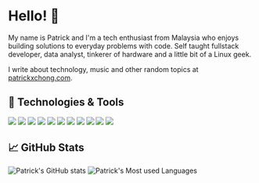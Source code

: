 # Hello! 👋

My name is Patrick and I'm a tech enthusiast from Malaysia who enjoys building solutions to everyday problems with code. Self taught fullstack developer, data analyst, tinkerer of hardware and a little bit of a Linux geek.

I write about technology, music and other random topics at [patrickxchong.com](https://www.patrickxchong.com/).

## 🔧 Technologies & Tools

![](https://img.shields.io/badge/OS-Linux-informational?style=flat&logo=linux&logoColor=white&color=2bbc8a)
![](https://img.shields.io/badge/Editor-VSCode-informational?style=flat&logo=visual-studio-code&logoColor=white&color=2bbc8a)
![](https://img.shields.io/badge/Code-Python-informational?style=flat&logo=python&logoColor=white&color=2bbc8a)
![](https://img.shields.io/badge/Code-JavaScript-informational?style=flat&logo=javascript&logoColor=white&color=2bbc8a)
![](https://img.shields.io/badge/Code-Vue-informational?style=flat&logo=vue.js&logoColor=white&color=2bbc8a)
![](https://img.shields.io/badge/Code-Eleventy-informational?style=flat&logo=eleventy&logoColor=white&color=2bbc8a)
![](https://img.shields.io/badge/Code-PHP-informational?style=flat&logo=PHP&logoColor=white&color=2bbc8a)
![](https://img.shields.io/badge/Code-C++-informational?style=flat&logo=c%2B%2B&logoColor=white&color=2bbc8a)
![](https://img.shields.io/badge/Shell-Bash-informational?style=flat&logo=gnu-bash&logoColor=white&color=2bbc8a)
![](https://img.shields.io/badge/Tools-PostgreSQL-informational?style=flat&logo=postgresql&logoColor=white&color=2bbc8a)
![](https://img.shields.io/badge/Cloud-Vercel-informational?style=flat&logo=vercel&logoColor=white&color=2bbc8a)

## &#x1f4c8; GitHub Stats

![Patrick's GitHub stats](https://github-readme-stats.vercel.app/api?username=patrickxchong&show_icons=true&line_height=27&count_private=true&title_color=ffffff&text_color=c9cacc&icon_color=2bbc8a&bg_color=1d1f21)
![Patrick's Most used Languages](https://github-readme-stats.vercel.app/api/top-langs/?username=patrickxchong&hide=java,html,css,tex&langs_count=3&title_color=ffffff&text_color=c9cacc&icon_color=2bbc8a&bg_color=1d1f21)
